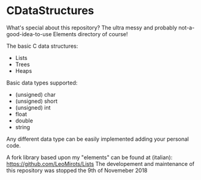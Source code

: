 # CDataStructures
What's special about this repository? The ultra messy and probably not-a-good-idea-to-use Elements directory of course!

The basic C data structures:
- Lists
- Trees
- Heaps

Basic data types supported:
- (unsigned) char
- (unsigned) short
- (unsigned) int
- float
- double
- string

Any different data type can be easily implemented adding your personal code.

A fork library based upon my "elements" can be found at (italian):
https://github.com/LeoMirots/Lists
The developement and maintenance of this repository was stopped the 9th of Novemeber 2018
